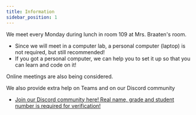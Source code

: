```yaml
---
title: Information
sidebar_position: 1
---
```


We meet every Monday during lunch in room 109 at Mrs. Braaten's room.

* Since we will meet in a computer lab, a personal computer (laptop) is not required, but still recommended!
* If you got a personal computer, we can help you to set it up so that you can learn and code on it!

Online meetings are also being considered.

We also provide extra help on Teams and on our Discord community
* [Join our Discord community here! Real name, grade and student number is required for verification!](https://discord.gg/U5q9WZauvB)

